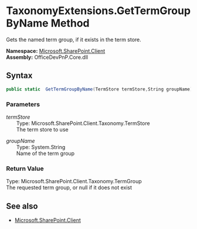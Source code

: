 # TaxonomyExtensions.GetTermGroupByName Method  
Gets the named term group, if it exists in the term store.  

**Namespace:** [Microsoft.SharePoint.Client](Microsoft.SharePoint.Client.md)  
**Assembly:** OfficeDevPnP.Core.dll  
## Syntax
```C#
public static  GetTermGroupByName(TermStore termStore,String groupName)
```
### Parameters
*termStore*  
&emsp;&emsp;Type: Microsoft.SharePoint.Client.Taxonomy.TermStore  
&emsp;&emsp;The term store to use  
  
*groupName*  
&emsp;&emsp;Type: System.String  
&emsp;&emsp;Name of the term group  
  
### Return Value
Type: Microsoft.SharePoint.Client.Taxonomy.TermGroup  
The requested term group, or null if it does not exist

## See also
- [Microsoft.SharePoint.Client](Microsoft.SharePoint.Client.md)

